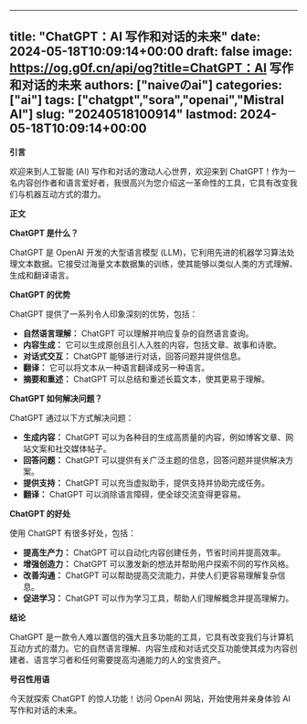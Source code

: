 
---
title: "ChatGPT：AI 写作和对话的未来"
date: 2024-05-18T10:09:14+00:00
draft: false
image: https://og.g0f.cn/api/og?title=ChatGPT：AI 写作和对话的未来
authors: ["naiveのai"]
categories: ["ai"]
tags: ["chatgpt","sora","openai","Mistral AI"]
slug: "20240518100914"
lastmod: 2024-05-18T10:09:14+00:00
---
**引言**

欢迎来到人工智能 (AI) 写作和对话的激动人心世界，欢迎来到 ChatGPT！作为一名内容创作者和语言爱好者，我很高兴为您介绍这一革命性的工具，它具有改变我们与机器互动方式的潜力。

**正文**

**ChatGPT 是什么？**

ChatGPT 是 OpenAI 开发的大型语言模型 (LLM)，它利用先进的机器学习算法处理文本数据。它接受过海量文本数据集的训练，使其能够以类似人类的方式理解、生成和翻译语言。

**ChatGPT 的优势**

ChatGPT 提供了一系列令人印象深刻的优势，包括：

- **自然语言理解：** ChatGPT 可以理解并响应复杂的自然语言查询。
- **内容生成：** 它可以生成原创且引人入胜的内容，包括文章、故事和诗歌。
- **对话式交互：** ChatGPT 能够进行对话，回答问题并提供信息。
- **翻译：** 它可以将文本从一种语言翻译成另一种语言。
- **摘要和重述：** ChatGPT 可以总结和重述长篇文本，使其更易于理解。

**ChatGPT 如何解决问题？**

ChatGPT 通过以下方式解决问题：

- **生成内容：** ChatGPT 可以为各种目的生成高质量的内容，例如博客文章、网站文案和社交媒体帖子。
- **回答问题：** ChatGPT 可以提供有关广泛主题的信息，回答问题并提供解决方案。
- **提供支持：** ChatGPT 可以充当虚拟助手，提供支持并协助完成任务。
- **翻译：** ChatGPT 可以消除语言障碍，使全球交流变得更容易。

**ChatGPT 的好处**

使用 ChatGPT 有很多好处，包括：

- **提高生产力：** ChatGPT 可以自动化内容创建任务，节省时间并提高效率。
- **增强创造力：** ChatGPT 可以激发新的想法并帮助用户探索不同的写作风格。
- **改善沟通：** ChatGPT 可以帮助提高交流能力，并使人们更容易理解复杂信息。
- **促进学习：** ChatGPT 可以作为学习工具，帮助人们理解概念并提高理解力。

**结论**

ChatGPT 是一款令人难以置信的强大且多功能的工具，它具有改变我们与计算机互动方式的潜力。它的自然语言理解、内容生成和对话式交互功能使其成为内容创建者、语言学习者和任何需要提高沟通能力的人的宝贵资产。

**号召性用语**

今天就探索 ChatGPT 的惊人功能！访问 OpenAI 网站，开始使用并亲身体验 AI 写作和对话的未来。